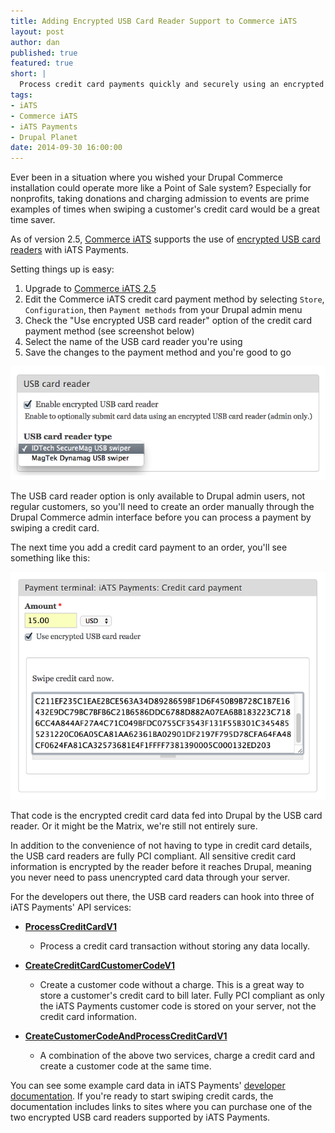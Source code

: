 ```yaml
---
title: Adding Encrypted USB Card Reader Support to Commerce iATS
layout: post
author: dan
published: true
featured: true
short: |
  Process credit card payments quickly and securely using an encrypted USB card reader.
tags:
- iATS
- Commerce iATS
- iATS Payments
- Drupal Planet
date: 2014-09-30 16:00:00
---
```


Ever been in a situation where you wished your Drupal Commerce installation could operate more like a Point of Sale system? Especially for nonprofits, taking donations and charging admission to events are prime examples of times when swiping a customer's credit card would be a great time saver.

As of version 2.5, [Commerce iATS](https://www.drupal.org/project/commerce_iats) supports the use of [encrypted USB card readers](http://home.iatspayments.com/developers/encrypted-magnetic-stripe-readers) with iATS Payments.

Setting things up is easy:

1. Upgrade to [Commerce iATS 2.5](https://www.drupal.org/node/2345737)
2. Edit the Commerce iATS credit card payment method by selecting ```Store```, ```Configuration```, then ```Payment methods``` from your Drupal admin menu
3. Check the "Use encrypted USB card reader" option of the credit card payment method (see screenshot below)
4. Select the name of the USB card reader you're using
5. Save the changes to the payment method and you're good to go

![Enable USB card reader functionality](/assets/images/blog/commerce-iats-card-reader-settings.png)

The USB card reader option is only available to Drupal admin users, not regular customers, so you'll need to create an order manually through the Drupal Commerce admin interface before you can process a payment by swiping a credit card.

The next time you add a credit card payment to an order, you'll see something like this:

![Adding a payment with an encrypted USB card reader](/assets/images/blog/commerce-iats-card-reader-data.png)

That code is the encrypted credit card data fed into Drupal by the USB card reader. Or it might be the Matrix, we're still not entirely sure.

In addition to the convenience of not having to type in credit card details, the USB card readers are fully PCI compliant. All sensitive credit card information is encrypted by the reader before it reaches Drupal, meaning you never need to pass unencrypted card data through your server.

For the developers out there, the USB card readers can hook into three of iATS Payments' API services:

* **[ProcessCreditCardV1](https://www.iatspayments.com/NetGate/ProcessLink.asmx?op=ProcessCreditCardV1)**
  * Process a credit card transaction without storing any data locally.

* **[CreateCreditCardCustomerCodeV1](https://www.iatspayments.com/NetGate/CustomerLink.asmx?op=CreateCreditCardCustomerCodeV1)**
  * Create a customer code without a charge. This is a great way to store a customer's credit card to bill later. Fully PCI compliant as only the iATS Payments customer code is stored on your server, not the credit card information.

* **[CreateCustomerCodeAndProcessCreditCardV1](https://www.iatspayments.com/NetGate/ProcessLink.asmx?op=CreateCustomerCodeAndProcessCreditCardV1)**
  * A combination of the above two services, charge a credit card and create a customer code at the same time.

You can see some example card data in iATS Payments' [developer documentation](http://home.iatspayments.com/developers/encrypted-swipe/usb-devices). If you're ready to start swiping credit cards, the documentation includes links to sites where you can purchase one of the two encrypted USB card readers supported by iATS Payments.
